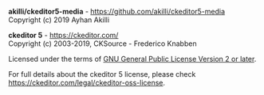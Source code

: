 **akilli/ckeditor5-media** - https://github.com/akilli/ckeditor5-media<br>
Copyright (c) 2019 Ayhan Akilli

**ckeditor 5** - https://ckeditor.com/<br>
Copyright (c) 2003-2019, CKSource - Frederico Knabben

Licensed under the terms of [GNU General Public License Version 2 or later](http://www.gnu.org/licenses/gpl.html).

For full details about the ckeditor 5 license, please check https://ckeditor.com/legal/ckeditor-oss-license.
